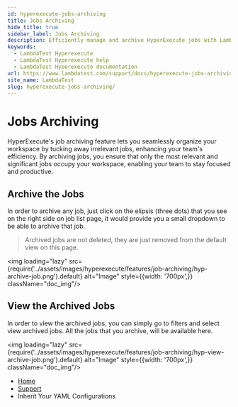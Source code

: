 ```yaml
---
id: hyperexecute-jobs-archiving
title: Jobs Archiving
hide_title: true
sidebar_label: Jobs Archiving
description: Efficiently manage and archive HyperExecute jobs with LambdaTest documentation. Simplify your workflow for streamlined job control.
keywords:
  - LambdaTest Hyperexecute
  - LambdaTest Hyperexecute help
  - LambdaTest Hyperexecute documentation
url: https://www.lambdatest.com/support/docs/hyperexecute-jobs-archiving/
site_name: LambdaTest
slug: hyperexecute-jobs-archiving/
---
```


<script type="application/ld+json"
      dangerouslySetInnerHTML={{ __html: JSON.stringify({
       "@context": "https://schema.org",
        "@type": "BreadcrumbList",
        "itemListElement": [{
          "@type": "ListItem",
          "position": 1,
          "name": "Home",
          "item": "https://www.lambdatest.com"
        },{
          "@type": "ListItem",
          "position": 2,
          "name": "Support",
          "item": "https://www.lambdatest.com/support/docs/"
        },{
          "@type": "ListItem",
          "position": 3,
          "name": "HyperExecute Concepts",
          "item": "https://www.lambdatest.com/support/docs/hyperexecute-jobs-archiving/"
        }]
      })
    }}
></script>

# Jobs Archiving

HyperExecute's job archiving feature lets you seamlessly organize your workspace by tucking away irrelevant jobs, enhancing your team's efficiency. By archiving jobs, you ensure that only the most relevant and significant jobs occupy your workspace, enabling your team to stay focused and productive.

## Archive the Jobs

In order to archive any job, just click on the elipsis (three dots) that you see on the right side on job list page, it would provide you a small dropdown to be able to archive that job.

> Archived jobs are not deleted, they are just removed from the default view on this page.

<img loading="lazy" src={require('../assets/images/hyperexecute/features/job-archiving/hyp-archive-job.png').default} alt="Image" style={{width: '700px',}} className="doc_img"/>

## View the Archived Jobs

In order to view the archived jobs, you can simply go to filters and select view archived jobs. All the jobs that you archive, will be available here.


<img loading="lazy" src={require('../assets/images/hyperexecute/features/job-archiving/hyp-view-archive-job.png').default} alt="Image" style={{width: '700px',}} className="doc_img"/>


<nav aria-label="breadcrumbs">
  <ul className="breadcrumbs">
    <li className="breadcrumbs__item">
      <a className="breadcrumbs__link" target="_self" href="https://www.lambdatest.com">
        Home
      </a>
    </li>
    <li className="breadcrumbs__item">
      <a className="breadcrumbs__link" target="_self" href="https://www.lambdatest.com/support/docs/">
        Support
      </a>
    </li>
    <li className="breadcrumbs__item breadcrumbs__item--active">
      <span className="breadcrumbs__link">
        Inherit Your YAML Configurations
      </span>
    </li>
  </ul>
</nav>
